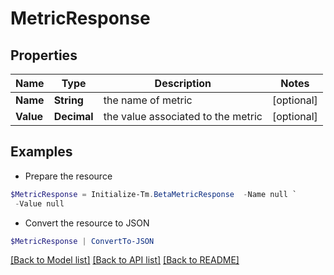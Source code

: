 # MetricResponse
## Properties

Name | Type | Description | Notes
------------ | ------------- | ------------- | -------------
**Name** | **String** | the name of metric | [optional] 
**Value** | **Decimal** | the value associated to the metric | [optional] 

## Examples

- Prepare the resource
```powershell
$MetricResponse = Initialize-Tm.BetaMetricResponse  -Name null `
 -Value null
```

- Convert the resource to JSON
```powershell
$MetricResponse | ConvertTo-JSON
```

[[Back to Model list]](../README.md#documentation-for-models) [[Back to API list]](../README.md#documentation-for-api-endpoints) [[Back to README]](../README.md)

